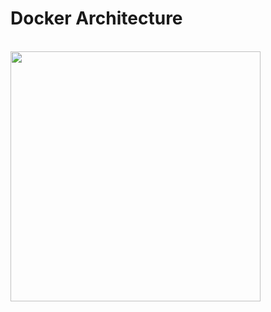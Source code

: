 # Docker Architecture

<br>

<img src="https://drive.usercontent.google.com/download?id=100QCMwG8MXrrFYqO9tm2eTPg31Frfnsq" height=400 weight=400>

<br>
